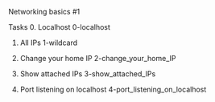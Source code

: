 Networking basics #1

Tasks
0. Localhost
0-localhost

1. All IPs
1-wildcard

2. Change your home IP
2-change_your_home_IP

3. Show attached IPs
3-show_attached_IPs

4. Port listening on localhost
4-port_listening_on_localhost
